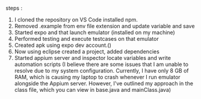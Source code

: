 steps :
1. I cloned the repository on VS Code installed npm.
2. Removed .example from env file extension and update variable and save
3. Started expo and that launch emulator (installed on my machine)
4. Performed testing and execute testcases on that emulator
5. Created apk using expo dev account.()
6. Now using eclipse created a project, added dependencies
7. Started appium server and inspector locate variables and write automation scripts (I believe there are some issues that I am unable to resolve due to my system configuration. Currently, I have only 8 GB of RAM, which is causing my laptop to crash whenever I run emulator alongside the Appium server. However, I've outlined my approach in the class file, which you can view in base.java and mainClass.java)


